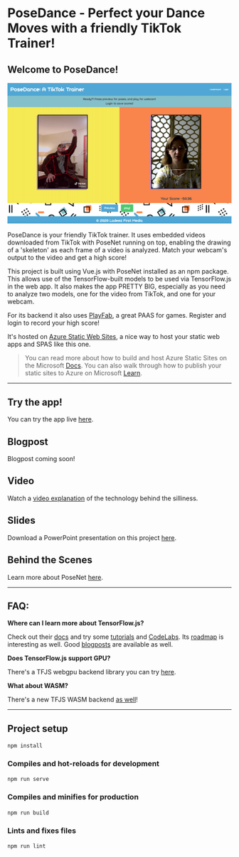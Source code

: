 # PoseDance - Perfect your Dance Moves with a friendly TikTok Trainer!

## Welcome to PoseDance!

![screenshot](screenshot.png)

PoseDance is your friendly TikTok trainer. It uses embedded videos downloaded from TikTok with PoseNet running on top, enabling the drawing of a 'skeleton' as each frame of a video is analyzed. Match your webcam's output to the video and get a high score!

This project is built using Vue.js with PoseNet installed as an npm package. This allows use of the TensorFlow-built models to be used via TensorFlow.js in the web app. It also makes the app PRETTY BIG, especially as you need to analyze two models, one for the video from TikTok, and one for your webcam.

For its backend it also uses [PlayFab](https://playfab.com), a great PAAS for games. Register and login to record your high score!

It's hosted on [Azure Static Web Sites](https://aka.ms/trystaticwebapps), a nice way to host your static web apps and SPAS like this one.

> You can read more about how to build and host Azure Static Sites on the Microsoft [Docs](https://docs.microsoft.com/azure/static-web-apps/overview?WT.mc_id=2020talks-github-jelooper). You can also walk through how to publish your static sites to Azure on Microsoft [Learn](https://docs.microsoft.com/en-us/learn/modules/publish-app-service-static-web-app-api?WT.mc_id=2020talks-github-jelooper).

---

## Try the app!

You can try the app live [here](https://aka.ms/posedance).

## Blogpost

Blogpost coming soon!

## Video

Watch a [video explanation](https://www.dropbox.com/s/ccog8uz0tzk10mv/posedance.mp4?dl=0) of the technology behind the silliness.

## Slides

Download a PowerPoint presentation on this project [here](posedance.pptx).

## Behind the Scenes

Learn more about PoseNet [here](https://github.com/tensorflow/tfjs-models/tree/master/posenet/demos).

---

## FAQ:

**Where can I learn more about TensorFlow.js?**

Check out their [docs](https://www.tensorflow.org/js/) and try some [tutorials](https://www.tensorflow.org/js/tutorials) and [CodeLabs](https://codelabs.developers.google.com/?cat=TensorFlow). Its [roadmap](https://blog.tensorflow.org/2020/04/upcoming-changes-to-tensorflowjs.html) is interesting as well. Good [blogposts](https://blog.tensorflow.org/search?label=TensorFlow.js&max-results=20) are available as well.

**Does TensorFlow.js support GPU?**

There's a TFJS webgpu backend library you can try [here](https://github.com/tensorflow/tfjs/tree/master/tfjs-backend-webgpu).

**What about WASM?**

There's a new TFJS WASM backend [as well](https://blog.tensorflow.org/2020/03/introducing-webassembly-backend-for-tensorflow-js.html)!

---

## Project setup

```
npm install
```

### Compiles and hot-reloads for development

```
npm run serve
```

### Compiles and minifies for production

```
npm run build
```

### Lints and fixes files

```
npm run lint
```
